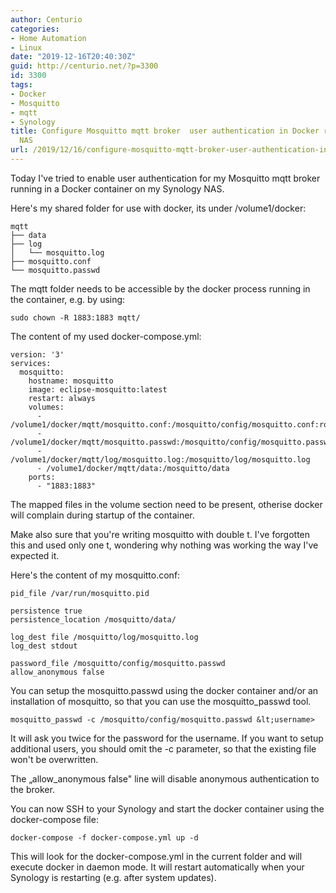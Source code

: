 ```yaml
---
author: Centurio
categories:
- Home Automation
- Linux
date: "2019-12-16T20:40:30Z"
guid: http://centurio.net/?p=3300
id: 3300
tags:
- Docker
- Mosquitto
- mqtt
- Synology
title: Configure Mosquitto mqtt broker  user authentication in Docker running on Synology
  NAS
url: /2019/12/16/configure-mosquitto-mqtt-broker-user-authentication-in-docker-running-on-synology-nas/
---
```

Today I've tried to enable user authentication for my Mosquitto mqtt broker running in a Docker container on my Synology NAS.

Here's my shared folder for use with docker, its under /volume1/docker:

```
mqtt
├── data
├── log
│   └── mosquitto.log
├── mosquitto.conf
└── mosquitto.passwd
```

The mqtt folder needs to be accessible by the docker process running in the container, e.g. by using:

```
sudo chown -R 1883:1883 mqtt/
```

The content of my used docker-compose.yml:

```
version: '3'
services:
  mosquitto:
    hostname: mosquitto
    image: eclipse-mosquitto:latest
    restart: always
    volumes:
      - /volume1/docker/mqtt/mosquitto.conf:/mosquitto/config/mosquitto.conf:ro
      - /volume1/docker/mqtt/mosquitto.passwd:/mosquitto/config/mosquitto.passwd
      - /volume1/docker/mqtt/log/mosquitto.log:/mosquitto/log/mosquitto.log
      - /volume1/docker/mqtt/data:/mosquitto/data
    ports:
      - "1883:1883"

```

The mapped files in the volume section need to be present, otherise docker will complain during startup of the container.

Make also sure that you're writing mosquitto with double t. I've forgotten this and used only one t, wondering why nothing was working the way I've expected it.

Here's the content of my mosquitto.conf:

```
pid_file /var/run/mosquitto.pid

persistence true
persistence_location /mosquitto/data/

log_dest file /mosquitto/log/mosquitto.log
log_dest stdout

password_file /mosquitto/config/mosquitto.passwd
allow_anonymous false
```

You can setup the mosquitto.passwd using the docker container and/or an installation of mosquitto, so that you can use the mosquitto_passwd tool.

```
mosquitto_passwd -c /mosquitto/config/mosquitto.passwd &lt;username>
```

It will ask you twice for the password for the username. If you want to setup additional users, you should omit the -c parameter, so that the existing file won't be overwritten.

The &#8222;allow_anonymous false" line will disable anonymous authentication to the broker.

You can now SSH to your Synology and start the docker container using the docker-compose file:

```
docker-compose -f docker-compose.yml up -d
```

This will look for the docker-compose.yml in the current folder and will execute docker in daemon mode. It will restart automatically when your Synology is restarting (e.g. after system updates).